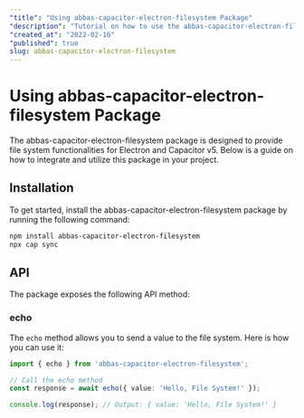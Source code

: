 ```yaml
---
"title": "Using abbas-capacitor-electron-filesystem Package"
"description": "Tutorial on how to use the abbas-capacitor-electron-filesystem package with Capacitor"
"created_at": "2022-02-16"
"published": true
slug: abbas-capacitor-electron-filesystem
---
```


# Using abbas-capacitor-electron-filesystem Package

The abbas-capacitor-electron-filesystem package is designed to provide file system functionalities for Electron and Capacitor v5. Below is a guide on how to integrate and utilize this package in your project.

## Installation

To get started, install the abbas-capacitor-electron-filesystem package by running the following command:

```bash
npm install abbas-capacitor-electron-filesystem
npx cap sync
```

## API

The package exposes the following API method:

### echo

The `echo` method allows you to send a value to the file system. Here is how you can use it:

```typescript
import { echo } from 'abbas-capacitor-electron-filesystem';

// Call the echo method
const response = await echo({ value: 'Hello, File System!' });

console.log(response); // Output: { value: 'Hello, File System!' }
```

